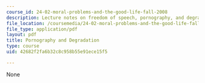 ```yaml
---
course_id: 24-02-moral-problems-and-the-good-life-fall-2008
description: Lecture notes on freedom of speech, pornography, and degradation.
file_location: /coursemedia/24-02-moral-problems-and-the-good-life-fall-2008/42682f2fa6b32c8c958b55e91ece15f5_lec_21.pdf
file_type: application/pdf
layout: pdf
title: Pornography and Degradation
type: course
uid: 42682f2fa6b32c8c958b55e91ece15f5

---
```

None